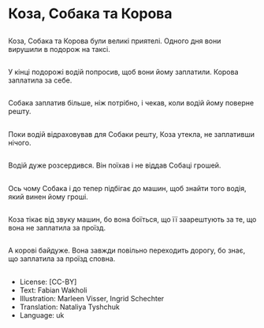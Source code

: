 # Коза, Собака та Корова

##
Коза, Собака та Корова були великі приятелі. Одного дня вони вирушили в подорож на таксі.

##
У кінці подорожі водій попросив, щоб вони йому заплатили. Корова заплатила за себе.

##
Собака заплатив більше, ніж потрібно, і чекав, коли водій йому поверне решту.

##
Поки водій відраховував для Собаки решту, Коза утекла, не заплативши нічого.

##
Водій дуже розсердився. Він поїхав і не віддав Собаці грошей.

##
Ось чому Собака і до тепер підбігає до машин, щоб знайти того водія, який винен йому гроші.

##
Коза тікає від звуку машин, бо вона боїться, що її заарештують за те, що вона не заплатила за проїзд.

##
А корові байдуже. Вона завжди повільно переходить дорогу, бо знає, що заплатила за проїзд сповна.

##
* License: [CC-BY]
* Text: Fabian Wakholi
* Illustration: Marleen Visser, Ingrid Schechter
* Translation: Nataliya Tyshchuk
* Language: uk
